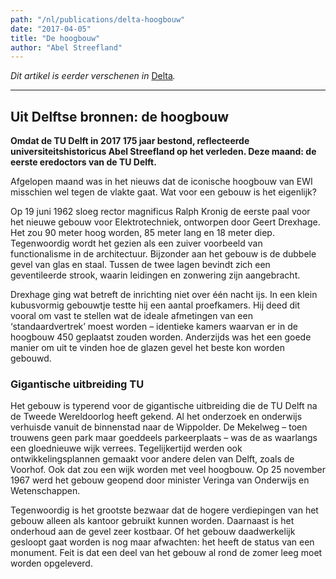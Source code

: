 ```yaml
---
path: "/nl/publications/delta-hoogbouw"
date: "2017-04-05"
title: "De hoogbouw"
author: "Abel Streefland"
---
```


*Dit artikel is eerder verschenen in* [Delta](https://www.delta.tudelft.nl/article/uit-delftse-bronnen-de-hoogbouw)*.*

---

## Uit Delftse bronnen: de hoogbouw

**Omdat de TU Delft in 2017 175 jaar bestond, reflecteerde universiteitshistoricus Abel Streefland op het verleden. Deze maand: de eerste eredoctors van de TU Delft.**

Afgelopen maand was in het nieuws dat de iconische hoogbouw van EWI misschien wel tegen de vlakte gaat. Wat voor een gebouw is het eigenlijk?

Op 19 juni 1962 sloeg rector magnificus Ralph Kronig de eerste paal voor het nieuwe gebouw voor Elektrotechniek, ontworpen door Geert Drexhage. Het zou 90 meter hoog worden, 85 meter lang en 18 meter diep. Tegenwoordig wordt het gezien als een zuiver voorbeeld van functionalisme in de architectuur. Bijzonder aan het gebouw is de dubbele gevel van glas en staal. Tussen de twee lagen bevindt zich een geventileerde strook, waarin leidingen en zonwering zijn aangebracht.

Drexhage ging wat betreft de inrichting niet over één nacht ijs. In een klein kubusvormig gebouwtje testte hij een aantal proefkamers. Hij deed dit vooral om vast te stellen wat de ideale afmetingen van een ‘standaardvertrek’ moest worden – identieke kamers waarvan er in de hoogbouw 450 geplaatst zouden worden. Anderzijds was het een goede manier om uit te vinden hoe de glazen gevel het beste kon worden gebouwd.

### Gigantische uitbreiding TU

Het gebouw is typerend voor de gigantische uitbreiding die de TU Delft na de Tweede Wereldoorlog heeft gekend. Al het onderzoek en onderwijs verhuisde vanuit de binnenstad naar de Wippolder. De Mekelweg – toen trouwens geen park maar goeddeels parkeerplaats – was de as waarlangs een gloednieuwe wijk verrees. Tegelijkertijd werden ook ontwikkelingsplannen gemaakt voor andere delen van Delft, zoals de Voorhof. Ook dat zou een wijk worden met veel hoogbouw. Op 25 november 1967 werd het gebouw geopend door minister Veringa van Onderwijs en Wetenschappen.

Tegenwoordig is het grootste bezwaar dat de hogere verdiepingen van het gebouw alleen als kantoor gebruikt kunnen worden. Daarnaast is het onderhoud aan de gevel zeer kostbaar. Of het gebouw daadwerkelijk gesloopt gaat worden is nog maar afwachten: het heeft de status van een monument. Feit is dat een deel van het gebouw al rond de zomer leeg moet worden opgeleverd.
